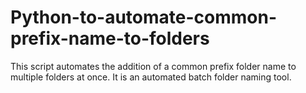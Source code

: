 # Python-to-automate-common-prefix-name-to-folders
This script automates the addition of a common prefix folder name to multiple folders at once. It is an automated batch folder naming tool.
